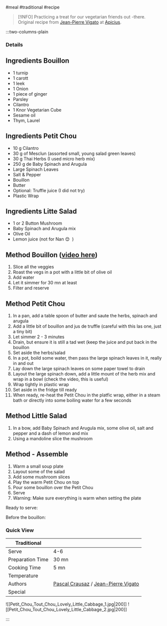 #meal #traditional #recipe

> [!INFO]
> Practicing a treat for our vegetarian friends out -there. Original recipe from [Jean-Pierre Vigato](http://www.jeanpierrevigato.com/defi-noel-jour-11-petit-chou-chou/) at [Apicius](http://restaurant-apicius.com).

:::two-columns-plain

### Details
## Ingredients Bouillon

- 1 turnip
- 1 carott
- 1 leek
- 1 Onion
- 1 piece of ginger
- Parsley
- Cilantro
- 1 Knor Vegetarian Cube
- Sesame oil
- Thym, Laurel


## Ingredients Petit Chou

- 10 g Cilantro
- 30 g of Mesclun (assorted small, young salad green leaves)
- 30 g Thai Herbs (I used micro herb mix)
- 250 g de Baby Spinach and Arugula
- Large Spinach Leaves
- Salt & Pepper
- Bouillon
- Butter
- Optional: Truffle juice (I did not try)
- Plastic Wrap


## Ingredients Litte Salad

- 1 or 2 Button Mushroom
- Baby Spinach and Arugula mix
- Olive Oil
- Lemon juice (not for Nan 😊
 )


## Method Bouillon ([video here](http://www.jeanpierrevigato.com/portfolio/bouillon-thai-express-par-jean-pierre-vigato/))

1. Slice all the veggies
2. Roast the vegs in a pot with a little bit of olive oil
3. Add water
4. Let it simmer for 30 mn at least
5. Filter and reserve


## Method Petit Chou

1. In a pan, add a table spoon of butter and saute the herbs, spinach and arugula
2. Add a little bit of bouillon and jus de truffle (careful with this las one, just a tiny bit)
3. Let simmer 2 - 3 minutes
4. Drain, but ensure it is still a tad wet (keep the juice and put back in the bouillon
5. Set aside the herbs/salad
6. In a pot, boild some water, then pass the large spinach leaves in it, really in and out
7. Lay down the large spinach leaves on some paper towel to drain
8. Layout the large spinach down, add a little mount of the herb mix and wrap in a bowl (check the video, this is useful)
9. Wrap tightly in plastic wrap
10. Set aside in the fridge till ready
  1. When ready, re-heat the Petit Chou in the platfic wrap, either in a steam bath or directly into some boiling water for a few seconds


## Method Little Salad

1. In a bow, add Baby Spinach and Arugula mix, some olive oil, salt and pepper and a dash of lemon and mix
2. Using a mandoline slice the mushroom


## Method - Assemble

1. Warm a small soup plate
2. Layout some of the salad
3. Add some mushroom slices
4. Play the warm Petit Chou on top
5. Pour some bouillon over the Petit Chou
6. Serve
7. Warning: Make sure everything is warm when setting the plate


Ready to serve:


Before the bouillon:



### Quick View
| Traditional      |                                                |
| ---------------- | ---------------------------------------------- |
| Serve            | 4-6                                            |
| Preparation Time | 30 mn                                          |
| Cooking Time     | 5 mn                                           |
| Temperature      |                                                |
| Authors          | [Pascal Crausaz](mailto:pascal@askpascal.com) / [Jean-Pierre Vigato](http://www.jeanpierrevigato.com/defi-noel-jour-11-petit-chou-chou/) |
| Special          |                                                |

![[Petit_Chou_Tout_Chou_Lovely_Little_Cabbage_1.jpg|200]]
![[Petit_Chou_Tout_Chou_Lovely_Little_Cabbage_2.jpg|200]]

:::

